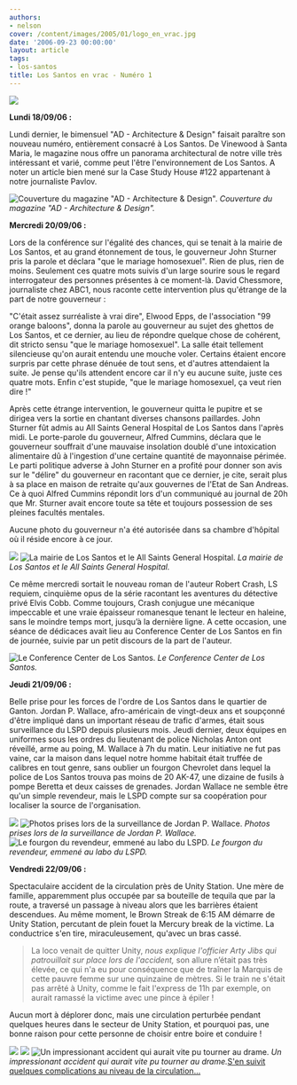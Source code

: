 ```yaml
---
authors:
- nelson
cover: /content/images/2005/01/logo_en_vrac.jpg
date: '2006-09-23 00:00:00'
layout: article
tags:
- los-santos
title: Los Santos en vrac - Numéro 1
---
```



![](/content/images/2005/01/envractitle2.jpg)

**Lundi 18/09/06 :**

Lundi dernier, le bimensuel "AD - Architecture & Design" faisait paraître son nouveau numéro, entièrement consacré à Los Santos. De Vinewood à Santa Maria, le magazine nous offre un panorama architectural de notre ville très intéressant et varié, comme peut l'être l'environnement de Los Santos. A noter un article bien mené sur la Case Study House #122 appartenant à notre journaliste Pavlov.

![Couverture du magazine "AD - Architecture & Design".](/content/images/2005/01/adcover.jpg)
_Couverture du magazine "AD - Architecture & Design"._

**Mercredi 20/09/06 :**

Lors de la conférence sur l'égalité des chances, qui se tenait à la mairie de Los Santos, et au grand étonnement de tous, le gouverneur John Sturner pris la parole et déclara "que le mariage homosexuel". Rien de plus, rien de moins. Seulement ces quatre mots suivis d'un large sourire sous le regard interrogateur des personnes présentes à ce moment-là. David Chessmore, journaliste chez ABC1, nous raconte cette intervention plus qu'étrange de la part de notre gouverneur :

"C'était assez surréaliste à vrai dire", Elwood Epps, de l'association "99 orange baloons", donna la parole au gouverneur au sujet des ghettos de Los Santos, et ce dernier, au lieu de répondre quelque chose de cohérent, dit stricto sensu "que le mariage homosexuel". La salle était tellement silencieuse qu'on aurait entendu une mouche voler. Certains étaient encore surpris par cette phrase dénuée de tout sens, et d'autres attendaient la suite. Je pense qu'ils attendent encore car il n'y eu aucune suite, juste ces quatre mots. Enfin c'est stupide, "que le mariage homosexuel, ça veut rien dire !"

Après cette étrange intervention, le gouverneur quitta le pupitre et se dirigea vers la sortie en chantant diverses chansons paillardes. John Sturner fût admis au All Saints General Hospital de Los Santos dans l'après midi. Le porte-parole du gouverneur, Alfred Cummins, déclara que le gouverneur souffrait d'une mauvaise insolation doublé d'une intoxication alimentaire dû à l'ingestion d'une certaine quantité de mayonnaise périmée. Le parti politique adverse à John Sturner en a profité pour donner son avis sur le "délire" du gouverneur en racontant que ce dernier, je cite, serait plus à sa place en maison de retraite qu'aux gouvernes de l'Etat de San Andreas. Ce à quoi Alfred Cummins répondit lors d'un communiqué au journal de 20h que Mr. Sturner avait encore toute sa tête et toujours possession de ses pleines facultés mentales.

Aucune photo du gouverneur n'a été autorisée dans sa chambre d'hôpital où il réside encore à ce jour.

![](/content/images/2005/01/vrac1.jpg)
![La mairie de Los Santos et le All Saints General Hospital.](/content/images/2005/01/saintshosto.jpg)
_La mairie de Los Santos et le All Saints General Hospital._[](/content/images/2005/01/lsrequiem.jpg)

Ce même mercredi sortait le nouveau roman de l'auteur Robert Crash, LS requiem, cinquième opus de la série racontant les aventures du détective privé Elvis Cobb. Comme toujours, Crash conjugue une mécanique impeccable et une vraie épaisseur romanesque tenant le lecteur en haleine, sans le moindre temps mort, jusqu’à la dernière ligne. A cette occasion, une séance de dédicaces avait lieu au Conference Center de Los Santos en fin de journée, suivie par un petit discours de la part de l'auteur.

![Le Conference Center de Los Santos.](/content/images/2005/01/conferencecenter.jpg)
_Le Conference Center de Los Santos._[](/content/images/2005/01/bonus.jpg)

**Jeudi 21/09/06 :**

Belle prise pour les forces de l'ordre de Los Santos dans le quartier de Ganton. Jordan P. Wallace, afro-américain de vingt-deux ans et soupçonné d'être impliqué dans un important réseau de trafic d'armes, était sous surveillance du LSPD depuis plusieurs mois. Jeudi dernier, deux équipes en uniformes sous les ordres du lieutenant de police Nicholas Anton ont réveillé, arme au poing, M. Wallace à 7h du matin. Leur initiative ne fut pas vaine, car la maison dans lequel notre homme habitait était truffée de calibres en tout genre, sans oublier un fourgon Chevrolet dans lequel la police de Los Santos trouva pas moins de 20 AK-47, une dizaine de fusils à pompe Beretta et deux caisses de grenades. Jordan Wallace ne semble être qu'un simple revendeur, mais le LSPD compte sur sa coopération pour localiser la source de l'organisation.

![](/content/images/2005/01/chevynb.jpg)
![Photos prises lors de la surveillance de Jordan P. Wallace.](/content/images/2005/01/ganton1.jpg)
_Photos prises lors de la surveillance de Jordan P. Wallace._[](/content/images/2005/01/towingchevy.jpg)
![Le fourgon du revendeur, emmené au labo du LSPD.](/content/images/2005/01/towingchevy2.jpg)
_Le fourgon du revendeur, emmené au labo du LSPD._

**Vendredi 22/09/06 :**

Spectaculaire accident de la circulation près de Unity Station. Une mère de famille, apparemment plus occupée par sa bouteille de tequila que par la route, a traversé un passage à niveau alors que les barrières étaient descendues. Au même moment, le Brown Streak de 6:15 AM démarre de Unity Station, percutant de plein fouet la Mercury break de la victime. La conductrice s'en tire, miraculeusement, qu'avec un bras cassé.

> La loco venait de quitter Unity, _nous explique l'officier Arty Jibs qui patrouillait sur place lors de l'accident,_ son allure n’était pas très élevée, ce qui n'a eu pour conséquence que de traîner la Marquis de cette pauvre femme sur une quinzaine de mètres. Si le train ne s'était pas arrêté à Unity, comme le fait l'express de 11h par exemple, on aurait ramassé la victime avec une pince à épiler !

Aucun mort à déplorer donc, mais une circulation perturbée pendant quelques heures dans le secteur de Unity Station, et pourquoi pas, une bonne raison pour cette personne de choisir entre boire et conduire !

![](/content/images/2005/01/crashtrain.jpg)
![](/content/images/2005/01/crashtrain2.jpg)
![Un impressionant accident qui aurait vite pu tourner au drame.](/content/images/2005/01/crashtrain3.jpg)
_Un impressionant accident qui aurait vite pu tourner au drame._[S'en suivit quelques complications au niveau de la circulation...](/content/images/2005/01/trafficjam.jpg)
